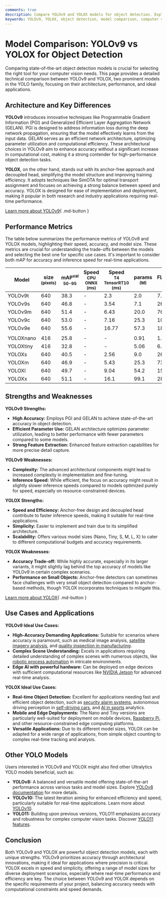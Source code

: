 ```yaml
---
comments: true
description: Compare YOLOv9 and YOLOX models for object detection. Explore performance, architecture, strengths, and ideal use cases to select the best solution.
keywords: YOLOv9, YOLOX, object detection, model comparison, computer vision, real-time detection, accuracy, performance metrics, AI models
---
```


# Model Comparison: YOLOv9 vs YOLOX for Object Detection

Comparing state-of-the-art object detection models is crucial for selecting the right tool for your computer vision needs. This page provides a detailed technical comparison between YOLOv9 and YOLOX, two prominent models in the YOLO family, focusing on their architecture, performance, and ideal applications.

<script async src="https://cdn.jsdelivr.net/npm/chart.js"></script>
<script defer src="../../javascript/benchmark.js"></script>

<canvas id="modelComparisonChart" width="1024" height="400" active-models='["YOLOv9", "YOLOX"]'></canvas>

## Architecture and Key Differences

**YOLOv9** introduces innovative techniques like Programmable Gradient Information (PGI) and Generalized Efficient Layer Aggregation Network (GELAN). PGI is designed to address information loss during the deep network propagation, ensuring that the model effectively learns from the input data. GELAN serves as an efficient network architecture, optimizing parameter utilization and computational efficiency. These architectural choices in YOLOv9 aim to enhance accuracy without a significant increase in computational cost, making it a strong contender for high-performance object detection tasks.

**YOLOX**, on the other hand, stands out with its anchor-free approach and decoupled head, simplifying the model structure and improving training efficiency. It adopts techniques like SimOTA for optimal transport assignment and focuses on achieving a strong balance between speed and accuracy. YOLOX is designed for ease of implementation and deployment, making it popular in both research and industry applications requiring real-time performance.

[Learn more about YOLOv9](https://docs.ultralytics.com/models/yolov9/){ .md-button }

## Performance Metrics

The table below summarizes the performance metrics of YOLOv9 and YOLOX models, highlighting their speed, accuracy, and model size. These metrics are crucial for understanding the trade-offs between the models and selecting the best one for specific use cases. It's important to consider both mAP for accuracy and inference speed for real-time applications.

| Model     | size<br><sup>(pixels) | mAP<sup>val<br>50-95 | Speed<br><sup>CPU ONNX<br>(ms) | Speed<br><sup>T4 TensorRT10<br>(ms) | params<br><sup>(M) | FLOPs<br><sup>(B) |
| --------- | --------------------- | -------------------- | ------------------------------ | ----------------------------------- | ------------------ | ----------------- |
| YOLOv9t   | 640                   | 38.3                 | -                              | 2.3                                 | 2.0                | 7.7               |
| YOLOv9s   | 640                   | 46.8                 | -                              | 3.54                                | 7.1                | 26.4              |
| YOLOv9m   | 640                   | 51.4                 | -                              | 6.43                                | 20.0               | 76.3              |
| YOLOv9c   | 640                   | 53.0                 | -                              | 7.16                                | 25.3               | 102.1             |
| YOLOv9e   | 640                   | 55.6                 | -                              | 16.77                               | 57.3               | 189.0             |
|           |                       |                      |                                |                                     |                    |                   |
| YOLOXnano | 416                   | 25.8                 | -                              | -                                   | 0.91               | 1.08              |
| YOLOXtiny | 416                   | 32.8                 | -                              | -                                   | 5.06               | 6.45              |
| YOLOXs    | 640                   | 40.5                 | -                              | 2.56                                | 9.0                | 26.8              |
| YOLOXm    | 640                   | 46.9                 | -                              | 5.43                                | 25.3               | 73.8              |
| YOLOXl    | 640                   | 49.7                 | -                              | 9.04                                | 54.2               | 155.6             |
| YOLOXx    | 640                   | 51.1                 | -                              | 16.1                                | 99.1               | 281.9             |

## Strengths and Weaknesses

**YOLOv9 Strengths:**

- **High Accuracy:** Employs PGI and GELAN to achieve state-of-the-art accuracy in object detection.
- **Efficient Parameter Use:** GELAN architecture optimizes parameter utilization, leading to better performance with fewer parameters compared to some models.
- **Strong Feature Extraction:** Enhanced feature extraction capabilities for more precise detail capture.

**YOLOv9 Weaknesses:**

- **Complexity:** The advanced architectural components might lead to increased complexity in implementation and fine-tuning.
- **Inference Speed:** While efficient, the focus on accuracy might result in slightly slower inference speeds compared to models optimized purely for speed, especially on resource-constrained devices.

**YOLOX Strengths:**

- **Speed and Efficiency:** Anchor-free design and decoupled head contribute to faster inference speeds, making it suitable for real-time applications.
- **Simplicity:** Easier to implement and train due to its simplified architecture.
- **Scalability:** Offers various model sizes (Nano, Tiny, S, M, L, X) to cater to different computational budgets and accuracy requirements.

**YOLOX Weaknesses:**

- **Accuracy Trade-off:** While highly accurate, especially in its larger variants, it might slightly lag behind the top accuracy of models like YOLOv9 in certain complex scenarios.
- **Performance on Small Objects:** Anchor-free detectors can sometimes face challenges with very small object detection compared to anchor-based methods, though YOLOX incorporates techniques to mitigate this.

[Learn more about YOLOX](https://github.com/Megvii-BaseDetection/YOLOX){ .md-button }

## Use Cases and Applications

**YOLOv9 Ideal Use Cases:**

- **High-Accuracy Demanding Applications:** Suitable for scenarios where accuracy is paramount, such as medical image analysis, [satellite imagery analysis](https://www.ultralytics.com/blog/using-computer-vision-to-analyse-satellite-imagery), and [quality inspection in manufacturing](https://www.ultralytics.com/blog/quality-inspection-in-manufacturing-traditional-vs-deep-learning-methods).
- **Complex Scene Understanding:** Excels in applications requiring detailed understanding of complex scenes with numerous objects, like [robotic process automation](https://www.ultralytics.com/glossary/robotic-process-automation-rpa) in intricate environments.
- **Edge AI with powerful hardware:** Can be deployed on edge devices with sufficient computational resources like [NVIDIA Jetson](https://docs.ultralytics.com/guides/nvidia-jetson/) for advanced real-time analysis.

**YOLOX Ideal Use Cases:**

- **Real-time Object Detection:** Excellent for applications needing fast and efficient object detection, such as [security alarm systems](https://www.ultralytics.com/blog/security-alarm-system-projects-with-ultralytics-yolov8), autonomous driving perception in [self-driving cars](https://www.ultralytics.com/solutions/ai-in-self-driving), and [AI in sports](https://www.ultralytics.com/blog/exploring-the-applications-of-computer-vision-in-sports) analytics.
- **Mobile and Edge Deployments:** The Nano and Tiny versions are particularly well-suited for deployment on mobile devices, [Raspberry Pi](https://docs.ultralytics.com/guides/raspberry-pi/), and other resource-constrained edge computing platforms.
- **Versatile Applications:** Due to its different model sizes, YOLOX can be adapted for a wide range of applications, from simple object counting to complex real-time tracking and analysis.

## Other YOLO Models

Users interested in YOLOv9 and YOLOX might also find other Ultralytics YOLO models beneficial, such as:

- **YOLOv8:** A balanced and versatile model offering state-of-the-art performance across various tasks and model sizes. Explore [YOLOv8 documentation](https://docs.ultralytics.com/models/yolov8/) for more details.
- **YOLOv10:** The latest iteration aiming for enhanced efficiency and speed, particularly suitable for real-time applications. Learn more about [YOLOv10](https://docs.ultralytics.com/models/yolov10/).
- **YOLO11:** Building upon previous versions, YOLO11 emphasizes accuracy and robustness for complex computer vision tasks. Discover [YOLO11 features](https://docs.ultralytics.com/models/yolo11/).

## Conclusion

Both YOLOv9 and YOLOX are powerful object detection models, each with unique strengths. YOLOv9 prioritizes accuracy through architectural innovations, making it ideal for applications where precision is critical. YOLOX excels in speed and simplicity, offering a range of model sizes for diverse deployment scenarios, especially where real-time performance and efficiency are key. The choice between YOLOv9 and YOLOX depends on the specific requirements of your project, balancing accuracy needs with computational constraints and speed demands.
